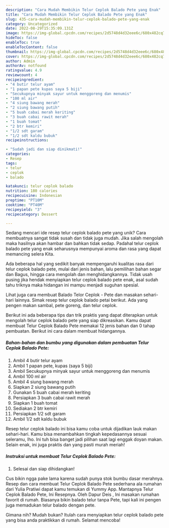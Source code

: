 ```yaml
---
description: "Cara Mudah Membikin Telur Ceplok Balado Pete yang Enak"
title: "Cara Mudah Membikin Telur Ceplok Balado Pete yang Enak"
slug: 435-cara-mudah-membikin-telur-ceplok-balado-pete-yang-enak
category: Uncategorized
date: 2022-08-29T15:35:09.131Z
image: https://img-global.cpcdn.com/recipes/2d5748d4d32eee6c/680x482cq70/telur-ceplok-balado-pete-foto-resep-utama.jpg
hideToc: false
enableToc: true
enableTocContent: false
thumbnail: https://img-global.cpcdn.com/recipes/2d5748d4d32eee6c/680x482cq70/telur-ceplok-balado-pete-foto-resep-utama.jpg
cover: https://img-global.cpcdn.com/recipes/2d5748d4d32eee6c/680x482cq70/telur-ceplok-balado-pete-foto-resep-utama.jpg
author: Admin
authorAv: notfound
ratingvalue: 4.9
reviewcount: 4
recipeingredient:
- "4 butir telur ayam"
- "1 papan pete kupas saya 5 biji"
- "Secukupnya minyak sayur untuk menggoreng dan menumis"
- "100 ml air"
- "4 siung bawang merah"
- "2 siung bawang putih"
- "5 buah cabai merah keriting"
- "3 buah cabai rawit merah"
- "1 buah tomat"
- "2 btr kemiri"
- "1/2 sdt garam"
- "1/2 sdt kaldu bubuk"
recipeinstructions:

- "Sudah jadi dan siap dinikmati!"
categories:
- Resep
tags:
- telur
- ceplok
- balado

katakunci: telur ceplok balado 
nutrition: 180 calories
recipecuisine: Indonesian
preptime: "PT10M"
cooktime: "PT40M"
recipeyield: "3"
recipecategory: Dessert

---
```





Sedang mencari ide resep telur ceplok balado pete yang unik? Cara membuatnya sangat tidak susah dan tidak juga mudah. Jika salah mengolah maka hasilnya akan hambar dan bahkan tidak sedap. Padahal telur ceplok balado pete yang enak seharusnya mempunyai aroma dan rasa yang dapat memancing selera Kita.





Ada beberapa hal yang sedikit banyak mempengaruhi kualitas rasa dari telur ceplok balado pete, mulai dari jenis bahan, lalu pemilihan bahan segar dan Bagus, hingga cara mengolah dan menghidangkannya. Tidak usah pusing jika hendak menyiapkan telur ceplok balado pete enak,      asal sudah tahu triknya maka hidangan ini mampu menjadi suguhan spesial.














Lihat juga cara membuat Balado Telor Ceplok - Pete dan masakan sehari-hari lainnya. Simak resep telur ceplok balado petai berikut. Ada yang pengen makan sambal, pete goreng, dan telur ceplok.






Berikut ini ada beberapa tips dan trik praktis yang dapat diterapkan untuk mengolah telur ceplok balado pete yang siap dikreasikan. Kamu dapat membuat Telur Ceplok Balado Pete memakai 12 jenis bahan dan 0 tahap pembuatan. Berikut ini cara dalam membuat hidangannya.

<!--inarticleads1-->

##### Bahan-bahan dan bumbu yang digunakan dalam pembuatan Telur Ceplok Balado Pete:

1. Ambil 4 butir telur ayam
1. Ambil 1 papan pete, kupas (saya 5 biji)
1. Ambil Secukupnya minyak sayur untuk menggoreng dan menumis
1. Ambil 100 ml air
1. Ambil 4 siung bawang merah
1. Siapkan 2 siung bawang putih
1. Gunakan 5 buah cabai merah keriting
1. Persiapkan 3 buah cabai rawit merah
1. Siapkan 1 buah tomat
1. Sediakan 2 btr kemiri
1. Persiapkan 1/2 sdt garam
1. Ambil 1/2 sdt kaldu bubuk


Resep telur ceplok balado ini bisa kamu coba untuk dijadikan lauk makan sehari-hari. Kamu bisa menambahkan tingkah kepedasannya sesuai seleramu, lho. Ini tuh bisa banget jadi pilihan saat lagi enggak doyan makan. Selain enak, ini juga praktis dan yang pasti murah meriah! 

<!--inarticleads2-->

##### Instruksi untuk membuat Telur Ceplok Balado Pete:


1. Selesai dan siap dihidangkan!

Cus bikin ngga pake lama karena sudah punya stok bumbu dasar merahnya. Resep dan cara membuat Telur Ceplok Balado Pete sederhana ala rumahan dari Yulia Pratiwi dapat kamu temukan di Yummy App. Mantapnya Telur Ceplok Balado Pete, Ini Resepnya. Oleh Dapur Deis , Ini masakan rumahan favorit di rumah. Biasanya bikin balado telur tanpa Pete, tapi kali ini pengen juga memadukan telur balado dengan pete. 

Gimana nih? Mudah bukan? Itulah cara menyiapkan telur ceplok balado pete yang bisa anda praktikkan di rumah. Selamat mencoba!

